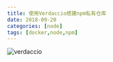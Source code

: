 ```yaml
---
title: 使用Verdaccio搭建npm私有仓库
date: 2018-09-20
categories: [node]
tags: [docker,node,npm]
---
```


![verdaccio](https://s.linhey.com/verdaccio-logo.png)

